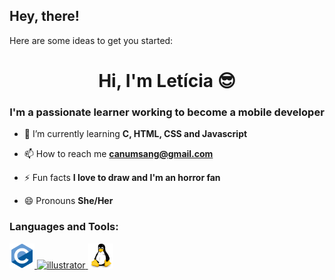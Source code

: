 ## Hey, there!

Here are some ideas to get you started:

<h1 align="center">Hi, I'm Letícia 😎</h1>
<h3 align="center">I'm a passionate learner working to become a mobile developer</h3>

- 🌱 I’m currently learning **C, HTML, CSS and Javascript**

- 📫 How to reach me **canumsang@gmail.com**

- ⚡ Fun facts **I love to draw and I'm an horror fan**

- 😄 Pronouns **She/Her**

<h3 align="left">Languages and Tools:</h3>
<p align="left"> <a href="https://www.cprogramming.com/" target="_blank"> <img src="https://raw.githubusercontent.com/devicons/devicon/master/icons/c/c-original.svg" alt="c" width="40" height="40"/> </a> <a href="https://www.adobe.com/in/products/illustrator.html" target="_blank"> <img src="https://www.vectorlogo.zone/logos/adobe_illustrator/adobe_illustrator-icon.svg" alt="illustrator" width="40" height="40"/> </a> <a href="https://www.linux.org/" target="_blank"> <img src="https://raw.githubusercontent.com/devicons/devicon/master/icons/linux/linux-original.svg" alt="linux" width="40" height="40"/> </a> </p>

